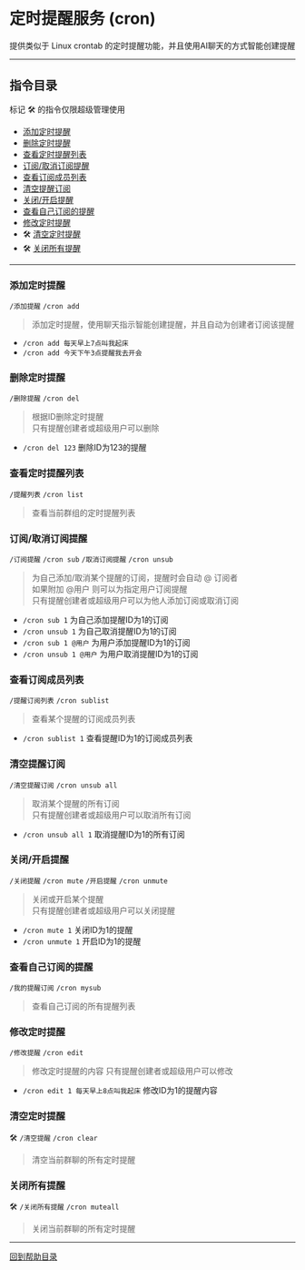 # 定时提醒服务 (cron)

提供类似于 Linux crontab 的定时提醒功能，并且使用AI聊天的方式智能创建提醒

---

## 指令目录

标记 🛠️ 的指令仅限超级管理使用  

- [添加定时提醒](#添加定时提醒)
- [删除定时提醒](#删除定时提醒)
- [查看定时提醒列表](#查看定时提醒列表)
- [订阅/取消订阅提醒](#订阅取消订阅提醒)
- [查看订阅成员列表](#查看订阅成员列表)
- [清空提醒订阅](#清空提醒订阅)
- [关闭/开启提醒](#关闭开启提醒)
- [查看自己订阅的提醒](#查看自己订阅的提醒)
- [修改定时提醒](#修改定时提醒)
- 🛠️ [清空定时提醒](#清空定时提醒)
- 🛠️ [关闭所有提醒](#关闭所有提醒)

---


### 添加定时提醒
`/添加提醒` `/cron add`
> 添加定时提醒，使用聊天指示智能创建提醒，并且自动为创建者订阅该提醒  

- `/cron add 每天早上7点叫我起床`
- `/cron add 今天下午3点提醒我去开会`


### 删除定时提醒
`/删除提醒` `/cron del`
> 根据ID删除定时提醒  
只有提醒创建者或超级用户可以删除  

- `/cron del 123` 删除ID为123的提醒


### 查看定时提醒列表
`/提醒列表` `/cron list`
> 查看当前群组的定时提醒列表


### 订阅/取消订阅提醒
`/订阅提醒` `/cron sub` `/取消订阅提醒` `/cron unsub`
> 为自己添加/取消某个提醒的订阅，提醒时会自动 @ 订阅者  
如果附加 @用户 则可以为指定用户订阅提醒  
只有提醒创建者或超级用户可以为他人添加订阅或取消订阅  

- `/cron sub 1` 为自己添加提醒ID为1的订阅
- `/cron unsub 1` 为自己取消提醒ID为1的订阅
- `/cron sub 1 @用户` 为用户添加提醒ID为1的订阅
- `/cron unsub 1 @用户` 为用户取消提醒ID为1的订阅


### 查看订阅成员列表
`/提醒订阅列表` `/cron sublist`
> 查看某个提醒的订阅成员列表

- `/cron sublist 1` 查看提醒ID为1的订阅成员列表


### 清空提醒订阅
`/清空提醒订阅` `/cron unsub all`
> 取消某个提醒的所有订阅  
只有提醒创建者或超级用户可以取消所有订阅  

- `/cron unsub all 1` 取消提醒ID为1的所有订阅


### 关闭/开启提醒
`/关闭提醒` `/cron mute` `/开启提醒` `/cron unmute`
> 关闭或开启某个提醒  
只有提醒创建者或超级用户可以关闭提醒

- `/cron mute 1` 关闭ID为1的提醒
- `/cron unmute 1` 开启ID为1的提醒


### 查看自己订阅的提醒
`/我的提醒订阅` `/cron mysub`
> 查看自己订阅的所有提醒列表


### 修改定时提醒
`/修改提醒` `/cron edit`
> 修改定时提醒的内容
只有提醒创建者或超级用户可以修改

- `/cron edit 1 每天早上8点叫我起床` 修改ID为1的提醒内容


### 清空定时提醒
🛠️ `/清空提醒` `/cron clear`
> 清空当前群聊的所有定时提醒


### 关闭所有提醒
🛠️ `/关闭所有提醒` `/cron muteall`
> 关闭当前群聊的所有定时提醒

---

[回到帮助目录](./main.md)